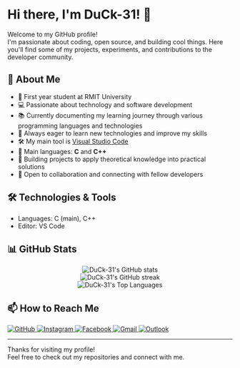 # Hi there, I'm DuCk-31! 🦆

Welcome to my GitHub profile!  
I'm passionate about coding, open source, and building cool things. Here you'll find some of my projects, experiments, and contributions to the developer community.

## 🚀 About Me

- 🎯 First year student at RMIT University  
- 💻 Passionate about technology and software development  
- 📚 Currently documenting my learning journey through various programming languages and technologies  
- 🌱 Always eager to learn new technologies and improve my skills  
- 🛠️ My main tool is [Visual Studio Code](https://code.visualstudio.com/)  
- 🧩 Main languages: **C** and **C++**  
- 🎯 Building projects to apply theoretical knowledge into practical solutions  
- 🤝 Open to collaboration and connecting with fellow developers  

## 🛠️ Technologies & Tools

- Languages: C (main), C++
- Editor: VS Code

## 📊 GitHub Stats

<p align="center">
  <img src="https://github-readme-stats.vercel.app/api?username=DuCk-31&show_icons=true&theme=github_dark" alt="DuCk-31's GitHub stats" />
  <br>
  <img src="https://github-readme-streak-stats.herokuapp.com/?user=DuCk-31&theme=github-dark-blue" alt="DuCk-31's GitHub streak" />
  <br>
  <img src="https://github-readme-stats.vercel.app/api/top-langs/?username=DuCk-31&layout=compact&theme=github_dark" alt="DuCk-31's Top Languages" />
</p>

## 📫 How to Reach Me

<p>
  <a href="https://github.com/DuCk-31">
    <img src="https://img.shields.io/badge/GitHub-181717?style=for-the-badge&logo=github&logoColor=white" alt="GitHub"/>
  </a>
  <a href="https://www.instagram.com/d.nhduck/">
    <img src="https://img.shields.io/badge/Instagram-E4405F?style=for-the-badge&logo=instagram&logoColor=white" alt="Instagram"/>
  </a>
  <a href="https://www.facebook.com/hd31141/">
    <img src="https://img.shields.io/badge/Facebook-1877F2?style=for-the-badge&logo=facebook&logoColor=white" alt="Facebook"/>
  </a>
  <a href="mailto:nguyenhuynhduc257@gmail.com">
    <img src="https://img.shields.io/badge/Gmail-D14836?style=for-the-badge&logo=gmail&logoColor=white" alt="Gmail"/>
  </a>
  <a href="mailto:s4137976@rmit.edu.vn">
    <img src="https://img.shields.io/badge/Outlook-0078D4?style=for-the-badge&logo=microsoft-outlook&logoColor=white" alt="Outlook"/>
  </a>
</p>

---

Thanks for visiting my profile!  
Feel free to check out my repositories and connect with me.

